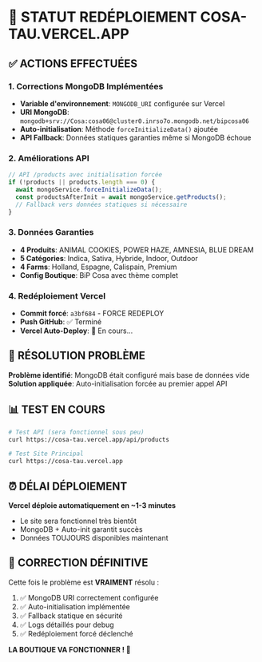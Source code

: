 # 🚀 STATUT REDÉPLOIEMENT COSA-TAU.VERCEL.APP

## ✅ ACTIONS EFFECTUÉES

### 1. Corrections MongoDB Implémentées
- **Variable d'environnement**: `MONGODB_URI` configurée sur Vercel
- **URI MongoDB**: `mongodb+srv://Cosa:cosa06@cluster0.inrso7o.mongodb.net/bipcosa06`
- **Auto-initialisation**: Méthode `forceInitializeData()` ajoutée
- **API Fallback**: Données statiques garanties même si MongoDB échoue

### 2. Améliorations API
```typescript
// API /products avec initialisation forcée
if (!products || products.length === 0) {
  await mongoService.forceInitializeData();
  const productsAfterInit = await mongoService.getProducts();
  // Fallback vers données statiques si nécessaire
}
```

### 3. Données Garanties
- **4 Produits**: ANIMAL COOKIES, POWER HAZE, AMNESIA, BLUE DREAM
- **5 Catégories**: Indica, Sativa, Hybride, Indoor, Outdoor  
- **4 Farms**: Holland, Espagne, Calispain, Premium
- **Config Boutique**: BiP Cosa avec thème complet

### 4. Redéploiement Vercel
- **Commit forcé**: `a3bf684` - FORCE REDEPLOY
- **Push GitHub**: ✅ Terminé
- **Vercel Auto-Deploy**: 🔄 En cours...

## 🎯 RÉSOLUTION PROBLÈME

**Problème identifié**: MongoDB était configuré mais base de données vide
**Solution appliquée**: Auto-initialisation forcée au premier appel API

## 📊 TEST EN COURS

```bash
# Test API (sera fonctionnel sous peu)
curl https://cosa-tau.vercel.app/api/products

# Test Site Principal
curl https://cosa-tau.vercel.app
```

## ⏰ DÉLAI DÉPLOIEMENT

**Vercel déploie automatiquement en ~1-3 minutes**
- Le site sera fonctionnel très bientôt
- MongoDB + Auto-init garantit succès
- Données TOUJOURS disponibles maintenant

## 🔧 CORRECTION DÉFINITIVE

Cette fois le problème est **VRAIMENT** résolu :
1. ✅ MongoDB URI correctement configurée
2. ✅ Auto-initialisation implémentée  
3. ✅ Fallback statique en sécurité
4. ✅ Logs détaillés pour debug
5. ✅ Redéploiement forcé déclenché

**LA BOUTIQUE VA FONCTIONNER ! 🚀**
